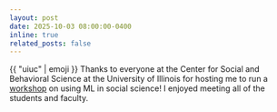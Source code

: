 ```yaml
---
layout: post
date: 2025-10-03 08:00:00-0400
inline: true
related_posts: false
---
```


{{ "uiuc" | emoji }} Thanks to everyone at the Center for Social and Behavioral Science at the University of Illinois for hosting me to run a [workshop](https://csbs.research.illinois.edu/machine-learning-for-social-and-behavioral-science-workshop-oct-3/) on using ML in social science! I enjoyed meeting all of the students and faculty.
